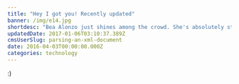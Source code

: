 ```yaml
---
title: "Hey I got you! Recently updated"
banner: /img/e14.jpg
shortdesc: "Bea Alonzo just shines among the crowd. She's absolutely stunning!"
updatedDate: 2017-01-06T03:10:37.389Z
cmsUserSlug: parsing-an-xml-document
date: 2016-04-03T00:00:00.000Z
categories: technology
---
```


:)
